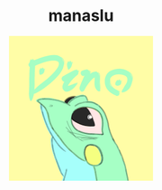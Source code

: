 <h1 align="center">manaslu</h1>

<div align="center">
  <img src="./doc/favicon.png" width="256px" height="256px" />
</div>
